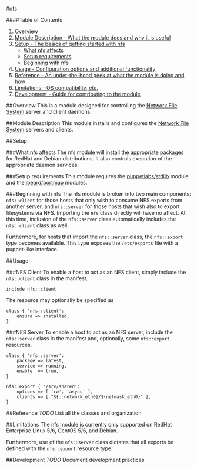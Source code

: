 #nfs

####Table of Contents

1. [Overview](#overview)
2. [Module Description - What the module does and why it is useful](#module-description)
3. [Setup - The basics of getting started with nfs](#setup)
    * [What nfs affects](#what-nfs-affects)
    * [Setup requirements](#setup-requirements)
    * [Beginning with nfs](#beginning-with-nfs)
4. [Usage - Configuration options and additional functionality](#usage)
5. [Reference - An under-the-hood peek at what the module is doing and how](#reference)
6. [Limitations - OS compatibility, etc.](#limitations)
7. [Development - Guide for contributing to the module](#development)

##Overview
This is a module designed for controlling the [Network File System][wikipedia] server and client daemons.

##Module Description
This module installs and configures the [Network File System][wikipedia] servers and clients.

##Setup

###What nfs affects
The nfs module will install the appropriate packages for RedHat and Debian distributions.
It also controls execution of the appropriate daemon services.

###Setup requirements
This module requires the [puppetlabs/stdlib][stdlib] module and the [jbeard/portmap][portmap] modules.

###Beginning with nfs
The nfs module is broken into two main components: `nfs::client` for those hosts that only wish to
consume NFS exports from another server, and `nfs::server` for those hosts that wish also to export
filesystems via NFS.  Importing the `nfs` class directly will have no affect.  At this time, inclusion
of the `nfs::server` class automatically includes the `nfs::client` class as well.

Furthermore, for hosts that import the `nfs::server` class, the `nfs::export` type becomes available.
This type exposes the `/etc/exports` file with a puppet-like interface.

##Usage

###NFS Client
To enable a host to act as an NFS client, simply include the `nfs::client` class in the manifest.

    include nfs::client

The resource may optionally be specified as

    class { 'nfs::client':
        ensure => installed,
    }

###NFS Server
To enable a host to act as an NFS server, include the `nfs::server` class in the manifest and,
optionally, some `nfs::export` resources.

    class { 'nfs::server':
        package => latest,
        service => running,
        enable  => true,
    }
    
    nfs::export { '/srv/shared':
        options => [ 'rw', 'async' ],
        clients => [ "${::network_eth0}/${netmask_eth0}" ],
    }

##Reference
_TODO_ List all the classes and organization

##Limitations
The nfs module is currently only supported on RedHat Enterprise Linux 5/6, CentOS 5/6, and Debian.

Furthermore, use of the `nfs::server` class dictates that all exports be defined with the `nfs::export` resource type.

##Development
_TODO_ Document development practices

[wikipedia]: http://en.wikipedia.org/wiki/Network_File_System "Network File System - Wikipedia, the free encyclopedia"
[portmap]: http://forge.puppetlabs.com/jbeard/portmap "jbeard/portmap - Puppet Forge"
[stdlib]: http://forge.puppetlabs.com/puppetlabs/stdlib "puppetlabs/stdlib - Puppet Forge"

